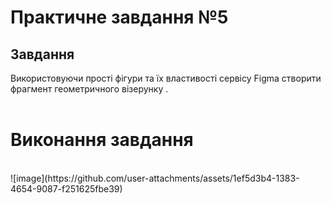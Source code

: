 # Практичне завдання №5
## Завдання
Використовуючи прості фігури  та їх властивості сервісу Figma  створити фрагмент геометричного візерунку . 
<br></br>
# Виконання завдання  
<br>
![image](https://github.com/user-attachments/assets/1ef5d3b4-1383-4654-9087-f251625fbe39)



